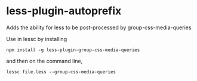 less-plugin-autoprefix
========================

Adds the ability for less to be post-processed by group-css-media-queries

Use in lessc by installing

```
npm install -g less-plugin-group-css-media-queries
```

and then on the command line,

```
lessc file.less --group-css-media-queries
```
